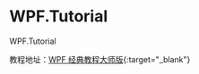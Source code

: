 # WPF.Tutorial
WPF.Tutorial

教程地址：[WPF 经典教程大师版](https://www.bilibili.com/video/BV1aK4y1p7KE?spm_id_from=333.1007.top_right_bar_window_custom_collection.content.click){:target="_blank"}
